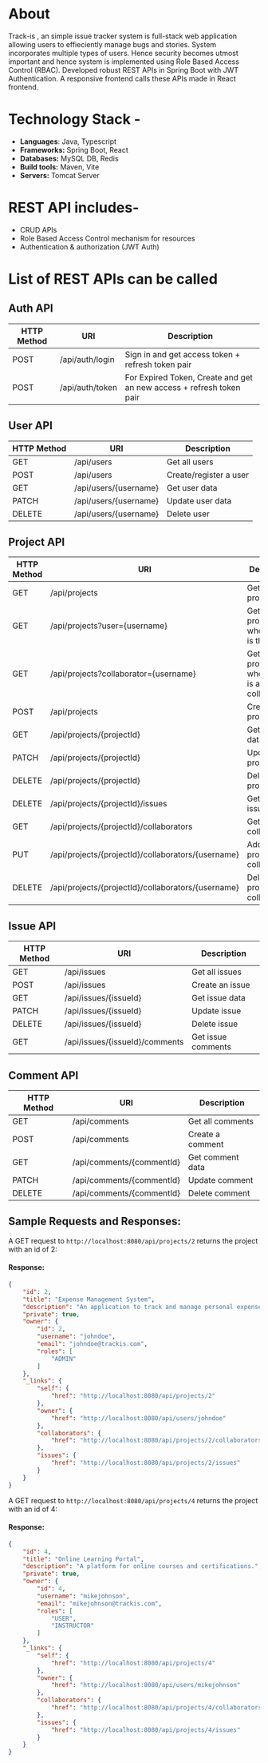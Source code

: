 # About 
Track-is , an simple issue tracker system is full-stack web application allowing users to effieciently manage bugs and stories. System incorporates multiple types of users. Hence security becomes utmost important and hence system is implemented using Role Based Access Control (RBAC). Developed robust REST APIs in Spring Boot with JWT Authentication. A responsive frontend calls these APIs made in React frontend. 

# Technology Stack -
* **Languages**: Java, Typescript
* **Frameworks:** Spring Boot, React
* **Databases:** MySQL DB, Redis
* **Build tools:** Maven, Vite
* **Servers:** Tomcat Server


# REST API includes-
* CRUD APIs
* Role Based Access Control mechanism for resources
* Authentication & authorization (JWT Auth)



# List of REST APIs can be called 

## Auth API
| HTTP Method | URI | Description                                                          | 
| ----------- | --- |----------------------------------------------------------------------|
| POST        | /api/auth/login | Sign in and get access token + refresh token pair                    |
| POST        | /api/auth/token | For Expired Token, Create and get an new access + refresh token pair |

## User API
| HTTP Method | URI | Description | 
| ----------- | --- | ----------- |
| GET         | /api/users | Get all users |
| POST        | /api/users | Create/register a user |
| GET         | /api/users/{username} | Get user data | 
| PATCH       | /api/users/{username} | Update user data | 
| DELETE      | /api/users/{username} | Delete user | 

## Project API
| HTTP Method | URI | Description | 
| ----------- | --- | ----------- |
| GET         | /api/projects | Get all projects |
| GET         | /api/projects?user={username} | Get all projects where user is the owner |
| GET         | /api/projects?collaborator={username} | Get all projects where user is a collaborator |
| POST        | /api/projects | Create a project |
| GET         | /api/projects/{projectId} | Get project data | 
| PATCH       | /api/projects/{projectId} | Update project data | 
| DELETE      | /api/projects/{projectId} | Delete project | 
| DELETE      | /api/projects/{projectId}/issues | Get project issues | 
| GET         | /api/projects/{projectId}/collaborators | Get project collaborators | 
| PUT         | /api/projects/{projectId}/collaborators/{username} | Add a project collaborator | 
| DELETE      | /api/projects/{projectId}/collaborators/{username} | Delete project collaborator | 

## Issue API
| HTTP Method | URI | Description | 
| ----------- | --- | ----------- |
| GET         | /api/issues | Get all issues |
| POST        | /api/issues | Create an issue |
| GET         | /api/issues/{issueId} | Get issue data | 
| PATCH       | /api/issues/{issueId} | Update issue | 
| DELETE      | /api/issues/{issueId} | Delete issue | 
| GET         | /api/issues/{issueId}/comments | Get issue comments | 

## Comment API
| HTTP Method | URI | Description | 
| ----------- | --- | ----------- |
| GET         | /api/comments | Get all comments |
| POST        | /api/comments | Create a comment |
| GET         | /api/comments/{commentId} | Get comment data | 
| PATCH       | /api/comments/{commentId} | Update comment | 
| DELETE      | /api/comments/{commentId} | Delete comment |  



## Sample Requests and Responses:
A GET request to ```http://localhost:8080/api/projects/2``` returns the project with an id of 2:

#### Response:

```json
{
    "id": 2,
    "title": "Expense Management System",
    "description": "An application to track and manage personal expenses.",
    "private": true,
    "owner": {
        "id": 2,
        "username": "johndoe",
        "email": "johndoe@trackis.com",
        "roles": [
            "ADMIN"
        ]
    },
    "_links": {
        "self": {
            "href": "http://localhost:8080/api/projects/2"
        },
        "owner": {
            "href": "http://localhost:8080/api/users/johndoe"
        },
        "collaborators": {
            "href": "http://localhost:8080/api/projects/2/collaborators"
        },
        "issues": {
            "href": "http://localhost:8080/api/projects/2/issues"
        }
    }
}

```

A GET request to ```http://localhost:8080/api/projects/4``` returns the project with an id of 4:

#### Response:

```json
{
    "id": 4,
    "title": "Online Learning Portal",
    "description": "A platform for online courses and certifications.",
    "private": true,
    "owner": {
        "id": 4,
        "username": "mikejohnson",
        "email": "mikejohnson@trackis.com",
        "roles": [
            "USER",
            "INSTRUCTOR"
        ]
    },
    "_links": {
        "self": {
            "href": "http://localhost:8080/api/projects/4"
        },
        "owner": {
            "href": "http://localhost:8080/api/users/mikejohnson"
        },
        "collaborators": {
            "href": "http://localhost:8080/api/projects/4/collaborators"
        },
        "issues": {
            "href": "http://localhost:8080/api/projects/4/issues"
        }
    }
}


```
